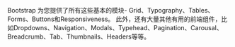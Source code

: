 Bootstrap 为您提供了所有这些基本的模块- Grid、Typography、Tables、Forms、Buttons和Responsiveness。
此外，还有大量其他有用的前端组件，比如Dropdowns、Navigation、Modals、Typehead、Pagination、Carousal、Breadcrumb、Tab、Thumbnails、Headers等等。